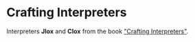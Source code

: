 # Crafting Interpreters
Interpreters **Jlox** and **Clox** from the book ["Crafting Interpreters"](https://www.amazon.com/Crafting-Interpreters-Robert-Nystrom/dp/0990582930).
